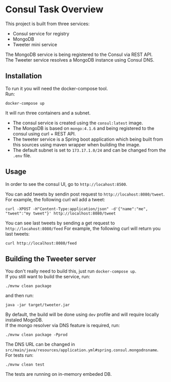 # Consul Task Overview

This project is built from three services:
* Consul service for registry
* MongoDB
* Tweeter mini service

The MongoDB service is being registered to the Consul via REST API.  
The Tweeter service resolves a MongoDB instance using Consul DNS.

## Installation

To run it you will need the docker-compose tool.  
Run: 
```
docker-compose up
```
It will run three containers and a subnet.
* The consul service is created using the `consul:latest` image.
* The MongoDB is based on `mongo:4.1.6` and being registered to the consul using curl + REST API.
* The tweeter service is a Spring boot application which being built from this sources using maven wrapper when building the image.
* The default subnet is set to `173.17.1.0/24` and can be changed from the `.env` file.

## Usage

In order to see the consul UI, go to `http://locahost:8500`.  

You can add tweets by sendin post request to `http://locahost:8080/tweet`. For example, the following curl wil add a tweet:
```
curl -XPOST -H"Content-Type:application/json" -d'{"name":"me", "tweet":"my tweet"}' http://localhost:8080/tweet
```

You can see last tweets by sending a get request to `http://locahost:8080/feed` For example, the following curl will return you last tweets:
```
curl http://localhost:8080/feed
```

## Building the Tweeter server

You don't really need to build this, just run `docker-compose up`.  
If you still want to build the service, run:
```
./mvnw clean package
``` 
and then run:
```
java -jar target/tweeter.jar
```

By default, the build will be done using `dev` profile and will require locally instaled MogoDB.  
If the mongo resolver via DNS feature is required, run: 
```
./mvnw clean package -Pprod
``` 
The DNS URL can be changed in `src/main/java/resources/application.yml#spring.consul.mongodnsname`.  
For tests run:
```
./mvnw clean test
```
The tests are running on in-memory embeded DB.